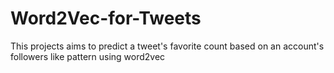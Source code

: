 # Word2Vec-for-Tweets
This projects aims to predict a tweet's favorite count based on an account's followers like pattern using word2vec
